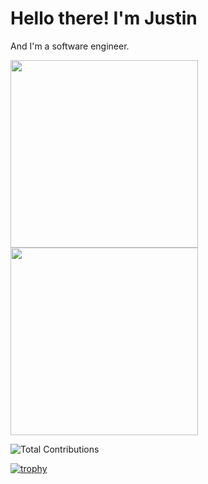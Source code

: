 # Hello there! I'm Justin

And I'm a software engineer.

<!-- ![Most Used Languages](https://github-readme-stats.vercel.app/api/top-langs?username=jmbealer&langs_count=10&show_icons=true&locale=en&layout=compact&theme=gruvbox&hide_border=true&card_width=325) -->

<a href="https://github.com/anuraghazra/github-readme-stats">
  <!-- <img height=200 align="center" src="https://github-readme-stats.vercel.app/api?username=anuraghazra" /> -->
  <img height=300 align="center" src="https://github-readme-stats.vercel.app/api?username=jmbealer&show_icons=true&theme=gruvbox&hide_border=true&card_width=200" />
</a>

<a href="https://github.com/anuraghazra/convoychat">
  <img height=300 align="center" src="https://github-readme-stats.vercel.app/api/top-langs/?username=jmbealer&layout=donut-vertical&theme=gruvbox&hide_border=true" />
</a>

![Total Contributions](https://github-readme-streak-stats.herokuapp.com/?user=jmbealer&theme=gruvbox&hide_border=true&card_width=900)

[![trophy](https://github-profile-trophy.vercel.app/?username=jmbealer&theme=gruvbox&rank=B,C)](https://github.com/ryo-ma/github-profile-trophy)

